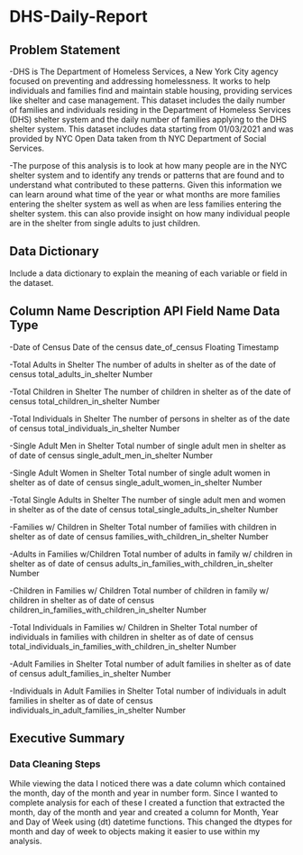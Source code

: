 # DHS-Daily-Report

## Problem Statement 
-DHS is The Department of Homeless Services, a New York City agency focused on preventing and addressing homelessness. It works to help individuals and families find and maintain stable housing, providing services like shelter and case management. This dataset includes the daily number of families and individuals residing in the Department of Homeless Services (DHS) shelter system and the daily number of families applying to the DHS shelter system. This dataset includes data starting from 01/03/2021 and was provided by NYC Open Data taken from th NYC Department of Social Services. 

-The purpose of this analysis is to look at how many people are in the NYC shelter system and to identify any trends or patterns that are found and to understand what contributed to these patterns. Given this information we can learn around what time of the year or what months are more families entering the shelter system as well as when are less families entering the shelter system. this can also provide insight on how many individual people are in the shelter from single adults to just children. 

## Data Dictionary
Include a data dictionary to explain the meaning of each variable or field in the dataset.

Column Name                                                                   Description                                                                         API Field Name                                         Data Type    
-------------------------------------------------------------------------------------------------------------------------------------------------------------------------------------------------------------------------------------
-Date of Census                                                            Date of the census                                                                     date_of_census                                    Floating Timestamp

-Total Adults in Shelter                                       The number of adults in shelter as of the date of census                                           total_adults_in_shelter                                 Number

-Total Children in Shelter                                     The number of children in shelter as of the date of census                                         total_children_in_shelter                               Number

-Total Individuals in Shelter                                  The number of persons in shelter as of the date of census                                          total_individuals_in_shelter                            Number

-Single Adult Men in Shelter                                   Total number of single adult men in shelter as of date of census                                   single_adult_men_in_shelter                             Number

-Single Adult Women in Shelter                                 Total number of single adult women in shelter as of date of census                                 single_adult_women_in_shelter                           Number

-Total Single Adults in Shelter                                The number of single adult men and women in shelter as of the date of census                       total_single_adults_in_shelter                          Number

-Families w/ Children in Shelter                               Total number of families with children in shelter as of date of census                             families_with_children_in_shelter                       Number

-Adults in Families w/Children                                 Total number of adults in family w/ children in shelter as of date of census                       adults_in_families_with_children_in_shelter             Number

-Children in Families w/ Children                              Total number of children in family w/ children in shelter as of date of census                     children_in_families_with_children_in_shelter           Number

-Total Individuals in Families w/ Children in Shelter          Total number of individuals in families with children in shelter as of date of census              total_individuals_in_families_with_children_in_shelter  Number

-Adult Families in Shelter                                     Total number of adult families in shelter as of date of census                                     adult_families_in_shelter                               Number

-Individuals in Adult Families in Shelter                      Total number of individuals in adult families in shelter as of date of census                      individuals_in_adult_families_in_shelter                Number


## Executive Summary

### Data Cleaning Steps
While viewing the data I noticed there was a date column which contained the month, day of the month and year in number form. Since I wanted to complete analysis for each of these I created a function that extracted the month, day of the month and year and created a column for Month, Year and Day of Week using (dt) datetime functions. This changed the dtypes for month and day of week to objects making it easier to use within my analysis.